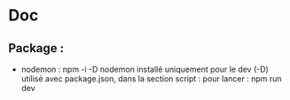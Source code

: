 # Doc

## Package :
- nodemon : npm -i -D nodemon
installé uniquement pour le dev (-D)
utilisé avec package.json, dans la section script : pour lancer : npm run dev